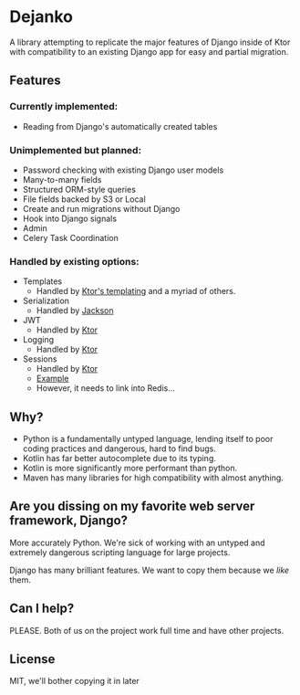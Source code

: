 # Dejanko

A library attempting to replicate the major features of Django inside of Ktor with compatibility to an existing Django app for easy and partial migration.

## Features

### Currently implemented:

- Reading from Django's automatically created tables

### Unimplemented but planned:

- Password checking with existing Django user models
- Many-to-many fields
- Structured ORM-style queries
- File fields backed by S3 or Local
- Create and run migrations without Django
- Hook into Django signals
- Admin
- Celery Task Coordination

### Handled by existing options:

- Templates
    - Handled by [Ktor's templating](https://ktor.io/docs/working-with-views.html) and a myriad of others.
- Serialization
    - Handled by [Jackson](https://github.com/FasterXML/jackson)
- JWT
    - Handled by [Ktor](https://ktor.io/docs/jwt.html#using-a-jwk-provider)
- Logging
    - Handled by [Ktor](https://ktor.io/docs/logging.html#mdc)
- Sessions
    - Handled by [Ktor](https://ktor.io/docs/cookie-header.html)
    - [Example](https://gitlab.com/nanodeath/ktor-session-auth-example/-/blob/master/src/Routes.kt)
    - However, it needs to link into Redis...
  
## Why?

- Python is a fundamentally untyped language, lending itself to poor coding practices and dangerous, hard to find bugs.
- Kotlin has far better autocomplete due to its typing.
- Kotlin is more significantly more performant than python.
- Maven has many libraries for high compatibility with almost anything.
    
## Are you dissing on my favorite web server framework, Django?

More accurately Python. We're sick of working with an untyped and extremely dangerous scripting language for large projects.

Django has many brilliant features.  We want to copy them because we *like* them.

## Can I help?

PLEASE.  Both of us on the project work full time and have other projects.

## License

MIT, we'll bother copying it in later